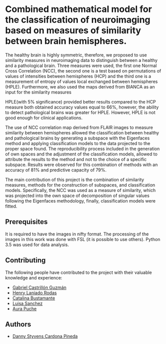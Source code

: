 # Combined mathematical model for the classification of neuroimaging based on measures of similarity between brain hemispheres.


The healthy brain is highly symmetric, therefore, we proposed to use similarity measures in neuroimaging data to distinguish between a healthy and a pathological brain. Three measures were used, the first one Normal Cross Correlation (NCC), the second one is a test based on permutations of values ​​of intensities between hemispheres (HCP) and the third one is a measurement of entropy of values local exchanged between hemispheres (HPLE). Furthermore, we also used the maps derived from BIANCA as an input for the similarity measures

HPLE(with 5% significance)  provided better results compared to the HCP measure both obtained accuracy values ​​equal to 66%, however, the ability to detect pathological brains was greater for HPLE. However, HPLE is not good enough for clinical applications. 

The use of NCC correlation map derived from FLAIR images to measure similarity between hemispheres allowed the classification between healthy and pathological brains by generating a subspace with the Eigenfaces method and applying classification models to the data projected to the proper space found. The reproducibility process included in the generation of own spaces and the adjustment of the classification models, allowed to attribute the results to the method and not to the choice of a specific subspace. Results were observed for this combination of methods with an accuracy of 81% and predictive capacity of 79%.

The main contribution of this project is the combination of similarity measures, methods for the construction of subspaces, and classification models. Specifically, the NCC was used as a measure of similarity, which was projected into the own space of decomposition of singular values following the Eigenfaces methodology, finally, classification models were fitted.

## Prerequisites

It is required to have the images in nifty format. The processing of the images in this work was done with FSL (it is possible to use others). Python 3.5 was used for data analysis.


## Contributing

The following people have contributed to the project with their valuable knowledge and experience:

* [Gabriel Castrillón Guzmán](https://github.com/gabocas)
* [Henry Laniado Rodas](http://www.eafit.edu.co/docentes-investigadores/Paginas/henry-laniado-rodas.aspx)
* [Catalina Bustamante](https://github.com/catalinabustam)
* [Luisa Sanchez]()
* [Aura Puche](https://github.com/acpuche)


## Authors

* [Danny Styvens Cardona Pineda](https://scienti.minciencias.gov.co/cvlac/visualizador/generarCurriculoCv.do?cod_rh=0000079706)